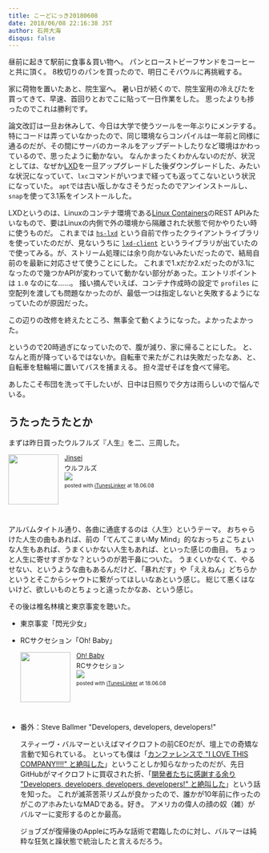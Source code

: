 ```yaml
---
title: こーどにっき20180608
date: 2018/06/08 22:16:38 JST
author: 石井大海
disqus: false
---
```


昼前に起きて駅前に食事＆買い物へ。
パンとローストビーフサンドをコーヒーと共に頂く。
8枚切りのパンを買ったので、明日こそバウルに再挑戦する。

家に荷物を置いたあと、院生室へ。
暑い日が続くので、院生室用の冷えぴたを買ってきて、早速、首回りとおでこに貼って一日作業をした。
思ったよりも捗ったのでこれは勝利です。

論文改訂は一旦お休みして、今日は大学で使うツールを一年ぶりにメンテする。
特にコードは弄っていなかったので、同じ環境ならコンパイルは一年前と同様に通るのだが、その間にサーバのカーネルをアップデートしたりなど環境はかわっているので、思ったように動かない。
なんかまったくわかんないのだが、状況としては、なぜか[LXD][LXD]を一旦アップグレードした後ダウングレードした、みたいな状況になっていて、`lxc`コマンドがいつまで経っても返ってこないという状況になっていた。
`apt`では古い版しかなさそうだったのでアンインストールし、`snap`を使って3.1系をインストールした。

LXDというのは、Linuxのコンテナ環境である[Linux Containers][linuxcon]のREST APIみたいなもので、要はLinuxの内側で外の環境から隔離された状態で何かやりたい時に使うものだ。
これまでは [`hs-lxd`][hslxd] という自前で作ったクライアントライブラリを使っていたのだが、見ないうちに [`lxd-client`][lxd-client] というライブラリが出ていたので使ってみる。が、ストリーム処理には余り向かないみたいだったので、結局自前のを最新に対応させて使うことにした。
これまで1.xだか2.xだったのが3.1になったので幾つかAPIが変わっていて動かない部分があった。エントリポイントは `1.0` なのにな……。
掻い摘んでいえば、コンテナ作成時の設定で `profiles` に空配列を渡しても問題なかったのが、最低一つは指定しないと失敗するようになっていたのが原因だった。

この辺りの改修を終えたところ、無事全て動くようになった。よかったよかった。

というので20時過ぎになっていたので、腹が減り、家に帰ることにした。
と、なんと雨が降っているではないか。自転車で来たがこれは失敗だったなあ、と、自転車を駐輪場に置いてバスを捕まえる。
担々混ぜそばを食べて帰宅。

あしたこそ布団を洗って干したいが、日中は日照りで夕方は雨らしいので悩んでいる。

## うたったうたとか
まずは昨日買ったウルフルズ『人生』を二、三周した。

<div class='iTunesLinker-box' style='text-align:left;padding-bottom:20px;font-size:small;/zoom: 1;overflow: hidden;'><div class='iTunesLinker-list' style='clear: both;'><div class='iTunesLinker-image' style='float:left;margin:0px 12px 5px 0px;'><a href='https://itunes.apple.com/jp/album/jinsei/1230399384?uo=4&at=1010lLuG' target='_blank' rel='nofollow'><img src='https://is4-ssl.mzstatic.com/image/thumb/Music111/v4/7c/4f/40/7c4f405c-5483-44f3-ce19-a6c95c81dde2/source/100x100bb.jpg' width='100' style='border: none;' /></a></div><div class='iTunesLinker-info' style='margin-bottom: 10px'><div class='iTunesLinker-name' style='margin-bottom:1px;line-height:120%'><a href='https://itunes.apple.com/jp/album/jinsei/1230399384?uo=4&at=1010lLuG' rel='nofollow' target='_blank'>Jinsei</a></div><div class='iTunesLinker-detail'>ウルフルズ<br /><a href='https://itunes.apple.com/jp/album/jinsei/1230399384?uo=4&at=1010lLuG' rel='nofollow' target='_blank'><img src='http://ax.phobos.apple.com.edgesuite.net/ja_jp/images/web/linkmaker/badge_itunes-sm.gif'></a></div><div style='font-size:80%;margin-top:5px;line-height:120%'>posted with <a href='http://ituneslinker.biz/' title='iTunes/iPhoneアプリランキングリンク作成ツール' target='_blank'>iTunesLinker</a> at 18.06.08</div></div></div></div>

アルバムタイトル通り、各曲に通底するのは〈人生〉というテーマ。
おちゃらけた人生の曲もあれば、前の「てんてこまいMy Mind」的なおっちょこちょいな人生もあれば、うまくいかない人生もあれば、といった感じの曲目。
ちょっと人生に寄せすぎかな？というのが若干鼻についた。
うまくいかなくて、やるせない、というような曲もあるんだけど、「暴れだす」や「ええねん」どちらかというとそこからシャウトに繋がってほしいなあという感じ。
総じて悪くはないけど、欲しいものとちょっと違ったかなあ、という感じ。

その後は椎名林檎と東京事変を聴いた。

* 東京事変「閃光少女」

  [](youtube:5jsdarfpsLk)

* RCサクセション「Oh! Baby」

  <div class='iTunesLinker-box' style='text-align:left;padding-bottom:20px;font-size:small;/zoom: 1;overflow: hidden;'><div class='iTunesLinker-list' style='clear: both;'><div class='iTunesLinker-image' style='float:left;margin:0px 12px 5px 0px;'><a href='https://itunes.apple.com/jp/album/oh-baby-live-at-shibuya-koukaido-1983/1093318725?i=1093318737&uo=4&at=1010lLuG' target='_blank' rel='nofollow'><img src='https://is1-ssl.mzstatic.com/image/thumb/Music69/v4/36/ef/3f/36ef3f4c-f167-600c-10ae-734026427f7f/source/100x100bb.jpg' width='100' style='border: none;' /></a></div><div class='iTunesLinker-info' style='margin-bottom: 10px'><div class='iTunesLinker-name' style='margin-bottom:1px;line-height:120%'><a href='https://itunes.apple.com/jp/album/oh-baby-live-at-shibuya-koukaido-1983/1093318725?i=1093318737&uo=4&at=1010lLuG' rel='nofollow' target='_blank'>Oh! Baby</a></div><div class='iTunesLinker-detail'>RCサクセション<br /><a href='https://itunes.apple.com/jp/album/oh-baby-live-at-shibuya-koukaido-1983/1093318725?i=1093318737&uo=4&at=1010lLuG' rel='nofollow' target='_blank'><img src='http://ax.phobos.apple.com.edgesuite.net/ja_jp/images/web/linkmaker/badge_itunes-sm.gif'></a></div><div style='font-size:80%;margin-top:5px;line-height:120%'>posted with <a href='http://ituneslinker.biz/' title='iTunes/iPhoneアプリランキングリンク作成ツール' target='_blank'>iTunesLinker</a> at 18.06.08</div></div></div></div>

* 番外：Steve Ballmer "Developers, developers, developers!"

  [](youtube:rRm0NDo1CiY)


  スティーヴ・バルマーといえばマイクロフトの前CEOだが、壇上での奇矯な言動で知られている。
  といっても僕は「[カンファレンスで "I LOVE THIS COMPANY!!!!" と絶叫した][love]」ということしか知らなかったのだが、先日GitHubがマイクロフトに買収された折、「[開発者たちに感謝する余り "Developers, developers, developers, developers!" と絶叫した][devel]」という話を知った。
  これが滅茶苦茶リズムが良かったので、誰かが10年前に作ったのがこのアホみたいなMADである。好き。
  アメリカの偉人の顔の奴（雑）がバルマーに変形するのとか最高。

  ジョブズが復帰後のAppleに巧みな話術で君臨したのに対し、バルマーは純粋な狂気と躁状態で統治したと言えるだろう。

[LXD]: https://linuxcontainers.org/lxd/

[linuxcon]: https://linuxcontainers.org

[hslxd]: github:konn/hs-lxd

[lxd-client]: hac:hxd-client

[devel]: https://www.youtube.com/watch?v=Vhh_GeBPOhs

[love]: https://www.youtube.com/watch?v=f__n8084YAE



